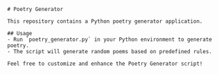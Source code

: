 
    # Poetry Generator

    This repository contains a Python poetry generator application.

    ## Usage
    - Run `poetry_generator.py` in your Python environment to generate poetry.
    - The script will generate random poems based on predefined rules.

    Feel free to customize and enhance the Poetry Generator script!
    